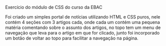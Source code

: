 Exercício do módulo de CSS do curso da EBAC

Foi criado um simples portal de notícias utilizando HTML e CSS puros, nele contém 4 seções com 3 artigos cada, onde cada um contém uma pequena matéria comentando sobre o assunto dos artigos, no topo tem um menu de navegação que leva para o artigo em que for clicado, junto foi incorporado um botão de voltar ao topo para facilitar a navegação na página.
